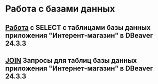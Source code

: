 # Работа с базами данных

## [Работа](https://docs.google.com/spreadsheets/d/1Q4QzmIYX7KfCGlLzwGjNznzN_iYdD51RdXlDnuZ2m7U/edit?usp=sharing) с SELECT с таблицами базы данных приложения "Интерент-магазин" в DBeaver 24.3.3 

## [JOIN](https://docs.google.com/spreadsheets/d/1eyv4AP37Nr1NBzdoOuDY5bslcdry0jbOmV4zPEP6FgQ/edit?usp=sharing) Запросы для таблиц базы данных приложения "Интернет-магазин" в DBeaver 24.3.3
